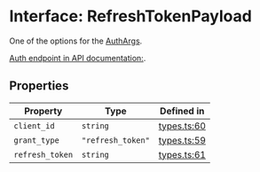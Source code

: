 # Interface: RefreshTokenPayload

One of the options for the [AuthArgs](/docs/packages/sdk/type-aliases/AuthArgs.md).

[Auth endpoint in API documentation:](https://monerium.dev/api-docs#operation/auth).

## Properties

| Property | Type | Defined in |
| ------ | ------ | ------ |
| `client_id` | `string` | [types.ts:60](https://github.com/monerium/js-monorepo/blob/main/packages/sdk/src/types.ts#L60) |
| `grant_type` | `"refresh_token"` | [types.ts:59](https://github.com/monerium/js-monorepo/blob/main/packages/sdk/src/types.ts#L59) |
| `refresh_token` | `string` | [types.ts:61](https://github.com/monerium/js-monorepo/blob/main/packages/sdk/src/types.ts#L61) |

